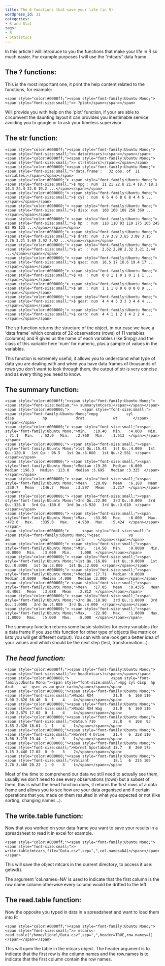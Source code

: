 ```yaml
---
title: The 6 functions that save your life (in R)
wordpress_id: 31
categories:
- R and Stat
tags:
- R
- Statistics
---
```


In this article I will introduce to you the functions that make your life in R so much easier. For example purposes I will use the “mtcars” data frame.


## The ? functions:


This is the most important one, it print the help content related to the functions, for example:

    
    <span style="color:#0000ff;"><span style="font-family:Ubuntu Mono;"><span style="font-size:small;">> ?plot</span></span></span>


Will provide you with help on the 'plot' function, if your are able to circumvent the daunting layout it can provides you inestimable service avoiding you to google or to ask your timeless supervisor.


## The str function:



    
    <span style="color:#0000ff;"><span style="font-family:Ubuntu Mono;"><span style="font-size:small;">> data(mtcars)</span></span></span>
    <span style="color:#0000ff;"><span style="font-family:Ubuntu Mono;"><span style="font-size:small;">> str(mtcars)</span></span></span>
    <span style="color:#000000;"><span style="font-family:Ubuntu Mono;"><span style="font-size:small;">'data.frame':   32 obs. of  11 variables:</span></span></span>
    <span style="color:#000000;"> <span style="font-family:Ubuntu Mono;"><span style="font-size:small;">$ mpg : num  21 21 22.8 21.4 18.7 18.1 14.3 24.4 22.8 19.2 ...</span></span></span>
    <span style="color:#000000;"> <span style="font-family:Ubuntu Mono;"><span style="font-size:small;">$ cyl : num  6 6 4 6 8 6 8 4 4 6 ...</span></span></span>
    <span style="color:#000000;"> <span style="font-family:Ubuntu Mono;"><span style="font-size:small;">$ disp: num  160 160 108 258 360 ...</span></span></span>
    <span style="color:#000000;"> <span style="font-family:Ubuntu Mono;"><span style="font-size:small;">$ hp  : num  110 110 93 110 175 105 245 62 95 123 ...</span></span></span>
    <span style="color:#000000;"> <span style="font-family:Ubuntu Mono;"><span style="font-size:small;">$ drat: num  3.9 3.9 3.85 3.08 3.15 2.76 3.21 3.69 3.92 3.92 ...</span></span></span>
    <span style="color:#000000;"> <span style="font-family:Ubuntu Mono;"><span style="font-size:small;">$ wt  : num  2.62 2.88 2.32 3.21 3.44 ...</span></span></span>
    <span style="color:#000000;"> <span style="font-family:Ubuntu Mono;"><span style="font-size:small;">$ qsec: num  16.5 17 18.6 19.4 17 ...</span></span></span>
    <span style="color:#000000;"> <span style="font-family:Ubuntu Mono;"><span style="font-size:small;">$ vs  : num  0 0 1 1 0 1 0 1 1 1 ...</span></span></span>
    <span style="color:#000000;"> <span style="font-family:Ubuntu Mono;"><span style="font-size:small;">$ am  : num  1 1 1 0 0 0 0 0 0 0 ...</span></span></span>
    <span style="color:#000000;"> <span style="font-family:Ubuntu Mono;"><span style="font-size:small;">$ gear: num  4 4 4 3 3 3 3 4 4 4 ...</span></span></span>
    <span style="color:#000000;"> <span style="font-family:Ubuntu Mono;"><span style="font-size:small;">$ carb: num  4 4 1 1 2 1 4 2 2 4 ...</span></span></span>


The str function returns the structure of the object, in our case we have a 'data.frame' which consists of 32 observations (rows) of 11 variables (columns) and R gives us the name of each variables (like $mpg) and the class of this variable here 'num' for numeric, plus a sample of values in the variables.

This function is extremely useful, it allows you to understand what type of data you are dealing with and when you have data frames of thousands of rows you don't want to look through them, the output of str is very concise and as every thing you need to know.


## The summary function:



    
    <span style="color:#0000ff;"><span style="font-family:Ubuntu Mono;"><span style="font-size:medium;">> summary(mtcars)</span></span></span>
    <span style="color:#000000;">      <span style="font-size:small;"><span style="font-family:Ubuntu Mono;">mpg             cyl             disp             hp             drat             wt       </span></span></span>
    <span style="color:#000000;"> <span style="font-size:small;"><span style="font-family:Ubuntu Mono;">Min.   :10.40   Min.   :4.000   Min.   : 71.1   Min.   : 52.0   Min.   :2.760   Min.   :1.513  </span></span></span>
    <span style="color:#000000;"> <span style="font-size:small;"><span style="font-family:Ubuntu Mono;">1st Qu.:15.43   1st Qu.:4.000   1st Qu.:120.8   1st Qu.: 96.5   1st Qu.:3.080   1st Qu.:2.581  </span></span></span>
    <span style="color:#000000;"> <span style="font-size:small;"><span style="font-family:Ubuntu Mono;">Median :19.20   Median :6.000   Median :196.3   Median :123.0   Median :3.695   Median :3.325  </span></span></span>
    <span style="color:#000000;"> <span style="font-size:small;"><span style="font-family:Ubuntu Mono;">Mean   :20.09   Mean   :6.188   Mean   :230.7   Mean   :146.7   Mean   :3.597   Mean   :3.217  </span></span></span>
    <span style="color:#000000;"> <span style="font-size:small;"><span style="font-family:Ubuntu Mono;">3rd Qu.:22.80   3rd Qu.:8.000   3rd Qu.:326.0   3rd Qu.:180.0   3rd Qu.:3.920   3rd Qu.:3.610  </span></span></span>
    <span style="color:#000000;"> <span style="font-size:small;"><span style="font-family:Ubuntu Mono;">Max.   :33.90   Max.   :8.000   Max.   :472.0   Max.   :335.0   Max.   :4.930   Max.   :5.424  </span></span></span>
    <span style="color:#000000;">      <span style="font-size:small;"><span style="font-family:Ubuntu Mono;">qsec             vs               am              gear            carb      </span></span></span>
    <span style="color:#000000;"> <span style="font-size:small;"><span style="font-family:Ubuntu Mono;">Min.   :14.50   Min.   :0.0000   Min.   :0.0000   Min.   :3.000   Min.   :1.000  </span></span></span>
    <span style="color:#000000;"> <span style="font-size:small;"><span style="font-family:Ubuntu Mono;">1st Qu.:16.89   1st Qu.:0.0000   1st Qu.:0.0000   1st Qu.:3.000   1st Qu.:2.000  </span></span></span>
    <span style="color:#000000;"> <span style="font-size:small;"><span style="font-family:Ubuntu Mono;">Median :17.71   Median :0.0000   Median :0.0000   Median :4.000   Median :2.000  </span></span></span>
    <span style="color:#000000;"> <span style="font-size:small;"><span style="font-family:Ubuntu Mono;">Mean   :17.85   Mean   :0.4375   Mean   :0.4062   Mean   :3.688   Mean   :2.812  </span></span></span>
    <span style="color:#000000;"> <span style="font-size:small;"><span style="font-family:Ubuntu Mono;">3rd Qu.:18.90   3rd Qu.:1.0000   3rd Qu.:1.0000   3rd Qu.:4.000   3rd Qu.:4.000  </span></span></span>
    <span style="color:#000000;"> <span style="font-size:small;"><span style="font-family:Ubuntu Mono;">Max.   :22.90   Max.   :1.0000   Max.   :1.0000   Max.   :5.000   Max.   :8.000  </span></span></span>


The summary function returns some basic statistics for every variables (for a data frame if you use this function for other type of objects like matrix or lists you will get different output). You can with one look get a better idea of your values and which should be the next step (test, transformation...).


## _**The head function:**_



    
    <span style="color:#0000ff;"><span style="font-family:Ubuntu Mono;"><span style="font-size:small;">> head(mtcars)</span></span></span>
    <span style="color:#000000;">                   <span style="font-family:Ubuntu Mono;"><span style="font-size:small;">mpg cyl disp  hp drat    wt  qsec vs am gear carb</span></span></span>
    <span style="color:#000000;"><span style="font-family:Ubuntu Mono;"><span style="font-size:small;">Mazda RX4         21.0   6  160 110 3.90 2.620 16.46  0  1    4    4</span></span></span>
    <span style="color:#000000;"><span style="font-family:Ubuntu Mono;"><span style="font-size:small;">Mazda RX4 Wag     21.0   6  160 110 3.90 2.875 17.02  0  1    4    4</span></span></span>
    <span style="color:#000000;"><span style="font-family:Ubuntu Mono;"><span style="font-size:small;">Datsun 710        22.8   4  108  93 3.85 2.320 18.61  1  1    4    1</span></span></span>
    <span style="color:#000000;"><span style="font-family:Ubuntu Mono;"><span style="font-size:small;">Hornet 4 Drive    21.4   6  258 110 3.08 3.215 19.44  1  0    3    1</span></span></span>
    <span style="color:#000000;"><span style="font-family:Ubuntu Mono;"><span style="font-size:small;">Hornet Sportabout 18.7   8  360 175 3.15 3.440 17.02  0  0    3    2</span></span></span>
    <span style="color:#000000;"><span style="font-family:Ubuntu Mono;"><span style="font-size:small;">Valiant           18.1   6  225 105 2.76 3.460 20.22  1  0    3    1</span></span></span>


Most of the time to comprehend our data we still need to actually see them, usually we don't need to see every observations (rows) but a subset of them, this is what the head function does, it returns the first rows of a data frame and allows you to see how are your data organised and if certain operations that you made on them resulted in what you expected or not (like sorting, changing names...).


## The write.table function:


Now that you worked on your data frame you want to save your results in a spreadsheet to read it in excel for example.

    
    <span style="color:#0000ff;"><span style="font-family:Ubuntu Mono;"><span style="font-size:small;">> write.table(mtcars,file="Data.csv",sep=",",col.names=NA)</span></span></span>


This will save the object mtcars in the current directory, to access it use: getwd().

The argument 'col.names=NA' is used to indicate that the first column is the row name column otherwise every column would be drifted to the left.


## The read.table function:


Now the opposite you typed in data in a spreadsheet and want to load them into R:

    
    <span style="color:#0000ff;"><span style="font-family:Ubuntu Mono;"><span style="font-size:small;">> mtcars<-read.table("/home/lionel/Data.csv",sep=",",header=TRUE,row.names=1)</span></span></span>


This will open the table in the mtcars object. The header argument is to indicate that the first row is the column names and the row.names is to indicate that the first column contain the row names.

